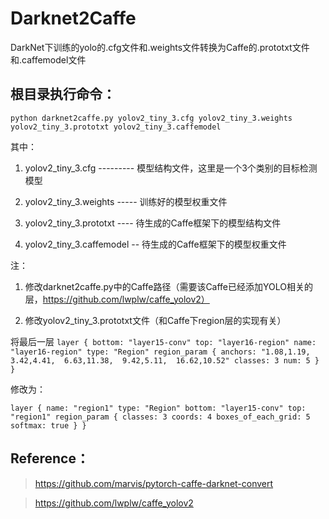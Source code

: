# Darknet2Caffe
DarkNet下训练的yolo的.cfg文件和.weights文件转换为Caffe的.prototxt文件和.caffemodel文件

## 根目录执行命令：
`python darknet2caffe.py yolov2_tiny_3.cfg yolov2_tiny_3.weights yolov2_tiny_3.prototxt yolov2_tiny_3.caffemodel`

其中：

1. yolov2_tiny_3.cfg --------- 模型结构文件，这里是一个3个类别的目标检测模型

2. yolov2_tiny_3.weights ----- 训练好的模型权重文件

3. yolov2_tiny_3.prototxt ---- 待生成的Caffe框架下的模型结构文件

4. yolov2_tiny_3.caffemodel -- 待生成的Caffe框架下的模型权重文件


注：
1. 修改darknet2caffe.py中的Caffe路径（需要该Caffe已经添加YOLO相关的层，https://github.com/lwplw/caffe_yolov2）

2. 修改yolov2_tiny_3.prototxt文件（和Caffe下region层的实现有关）

将最后一层
`
layer {
    bottom: "layer15-conv"
    top: "layer16-region"
    name: "layer16-region"
    type: "Region"
    region_param {
        anchors: "1.08,1.19,  3.42,4.41,  6.63,11.38,  9.42,5.11,  16.62,10.52"
        classes: 3
        num: 5
    }
}
`

修改为：

`
layer {
  name: "region1"
  type: "Region"
  bottom: "layer15-conv"
  top: "region1"
  region_param {
    classes: 3
    coords: 4
    boxes_of_each_grid: 5
    softmax: true
  }
}
`

## Reference：
> https://github.com/marvis/pytorch-caffe-darknet-convert

> https://github.com/lwplw/caffe_yolov2
